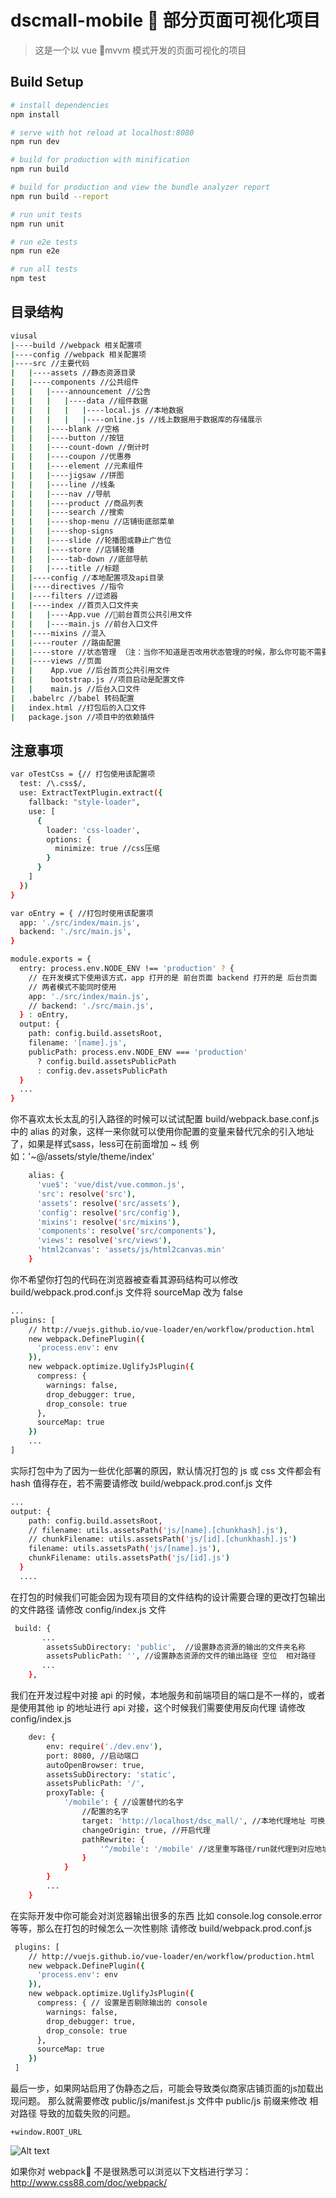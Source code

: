 # dscmall-mobile  部分页面可视化项目

> 这是一个以 vue mvvm 模式开发的页面可视化的项目

## Build Setup

```bash
# install dependencies
npm install

# serve with hot reload at localhost:8080
npm run dev

# build for production with minification
npm run build

# build for production and view the bundle analyzer report
npm run build --report

# run unit tests
npm run unit

# run e2e tests
npm run e2e

# run all tests
npm test
```

## 目录结构

```bash
viusal
|----build //webpack 相关配置项
|----config //webpack 相关配置项
|----src //主要代码
|   |----assets //静态资源目录
|   |----components //公共组件
|   |   |----announcement //公告
|   |   |   |----data //组件数据
|   |   |   |   |----local.js //本地数据
|   |   |   |   |----online.js //线上数据用于数据库的存储展示
|   |   |----blank //空格
|   |   |----button //按钮
|   |   |----count-down //倒计时
|   |   |----coupon //优惠券
|   |   |----element //元素组件
|   |   |----jigsaw //拼图
|   |   |----line //线条
|   |   |----nav //导航
|   |   |----product //商品列表
|   |   |----search //搜索
|   |   |----shop-menu //店铺街底部菜单
|   |   |----shop-signs
|   |   |----slide //轮播图或静止广告位
|   |   |----store //店铺轮播
|   |   |----tab-down //底部导航
|   |   |----title //标题
|   |----config //本地配置项及api目录
|   |----directives //指令
|   |----filters //过滤器
|   |----index //首页入口文件夹
|   |   |----App.vue //前台首页公共引用文件
|   |   |----main.js //前台入口文件
|   |----mixins //混入
|   |----router //路由配置
|   |----store //状态管理 （注：当你不知道是否改用状态管理的时候，那么你可能不需要，当你在不使用状态管理的时候而不能进行项目的开发时请使用它）
|   |----views //页面
|   |    App.vue //后台首页公共引用文件
|   |    bootstrap.js //项目启动是配置文件
|   |    main.js //后台入口文件
|   .babelrc //babel 转码配置
|   index.html //打包后的入口文件
|   package.json //项目中的依赖插件
```

## 注意事项

```bash
var oTestCss = {// 打包使用该配置项
  test: /\.css$/,
  use: ExtractTextPlugin.extract({
    fallback: "style-loader",
    use: [
      {
        loader: 'css-loader',
        options: {
          minimize: true //css压缩
        }
      }
    ]
  })
}

var oEntry = { //打包时使用该配置项
  app: './src/index/main.js',
  backend: './src/main.js',
}

module.exports = {
  entry: process.env.NODE_ENV !== 'production' ? {
    // 在开发模式下使用该方式，app 打开的是 前台页面 backend 打开的是 后台页面
    // 两者模式不能同时使用
    app: './src/index/main.js',
    // backend: './src/main.js',
  } : oEntry,
  output: {
    path: config.build.assetsRoot,
    filename: '[name].js',
    publicPath: process.env.NODE_ENV === 'production'
      ? config.build.assetsPublicPath
      : config.dev.assetsPublicPath
  }
  ...
}
```

你不喜欢太长太乱的引入路径的时候可以试试配置 build/webpack.base.conf.js 中的 alias 的对象，这样一来你就可以使用你配置的变量来替代冗余的引入地址了，如果是样式sass，less可在前面增加 ~ 线 例如：'~@/assets/style/theme/index'

```bash
    alias: {
      'vue$': 'vue/dist/vue.common.js',
      'src': resolve('src'),
      'assets': resolve('src/assets'),
      'config': resolve('src/config'),
      'mixins': resolve('src/mixins'),
      'components': resolve('src/components'),
      'views': resolve('src/views'),
      'html2canvas': 'assets/js/html2canvas.min'
    }
```

你不希望你打包的代码在浏览器被查看其源码结构可以修改 build/webpack.prod.conf.js 文件将 sourceMap 改为 false

```bash
...
plugins: [
    // http://vuejs.github.io/vue-loader/en/workflow/production.html
    new webpack.DefinePlugin({
      'process.env': env
    }),
    new webpack.optimize.UglifyJsPlugin({
      compress: {
        warnings: false,
        drop_debugger: true,
        drop_console: true
      },
      sourceMap: true
    })
    ...
]
```

实际打包中为了因为一些优化部署的原因，默认情况打包的 js 或 css 文件都会有 hash 值得存在，若不需要请修改 build/webpack.prod.conf.js 文件

```bash
...
output: {
    path: config.build.assetsRoot,
    // filename: utils.assetsPath('js/[name].[chunkhash].js'),
    // chunkFilename: utils.assetsPath('js/[id].[chunkhash].js')
    filename: utils.assetsPath('js/[name].js'),
    chunkFilename: utils.assetsPath('js/[id].js')
  }
  ....
```

在打包的时候我们可能会因为现有项目的文件结构的设计需要合理的更改打包输出的文件路径 请修改 config/index.js 文件

```bash
 build: {
       ...
        assetsSubDirectory: 'public',  //设置静态资源的输出的文件夹名称
        assetsPublicPath: '', //设置静态资源的文件的输出路径 空位  相对路径
       ...
    },
```

我们在开发过程中对接 api 的时候，本地服务和前端项目的端口是不一样的，或者是使用其他 ip 的地址进行 api 对接，这个时候我们需要使用反向代理 请修改 config/index.js

```bash
    dev: {
        env: require('./dev.env'),
        port: 8080, //启动端口
        autoOpenBrowser: true,
        assetsSubDirectory: 'static',
        assetsPublicPath: '/',
        proxyTable: {
            '/mobile': { //设置替代的名字
                //配置的名字
                target: 'http://localhost/dsc_mall/', //本地代理地址 可换成其他电脑的ip地址
                changeOrigin: true, //开启代理
                pathRewrite: {
                    '^/mobile': '/mobile' //这里重写路径/run就代理到对应地址
                }
            }
        }
        ...
    }
```

在实际开发中你可能会对浏览器输出很多的东西 比如 console.log console.error 等等，那么在打包的时候怎么一次性剔除 请修改 build/webpack.prod.conf.js

```bash
 plugins: [
    // http://vuejs.github.io/vue-loader/en/workflow/production.html
    new webpack.DefinePlugin({
      'process.env': env
    }),
    new webpack.optimize.UglifyJsPlugin({
      compress: { // 设置是否剔除输出的 console
        warnings: false,
        drop_debugger: true,
        drop_console: true
      },
      sourceMap: true
    })
 ]
```

最后一步，如果网站启用了伪静态之后，可能会导致类似商家店铺页面的js加载出现问题。
那么就需要修改 public/js/manifest.js 文件中 public/js 前缀来修改 相对路径 导致的加载失败的问题。

```
+window.ROOT_URL
```

![Alt text](screen.png)

如果你对 webpack 不是很熟悉可以浏览以下文档进行学习：  
http://www.css88.com/doc/webpack/
